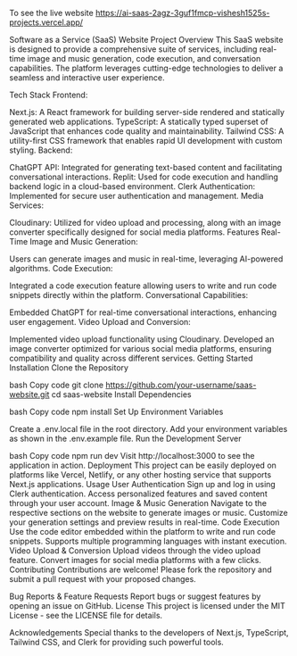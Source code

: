 To see the live website
https://ai-saas-2agz-3guf1fmcp-vishesh1525s-projects.vercel.app/


Software as a Service (SaaS) Website
Project Overview
This SaaS website is designed to provide a comprehensive suite of services, including real-time image and music generation, code execution, and conversation capabilities. The platform leverages cutting-edge technologies to deliver a seamless and interactive user experience.

Tech Stack
Frontend:

Next.js: A React framework for building server-side rendered and statically generated web applications.
TypeScript: A statically typed superset of JavaScript that enhances code quality and maintainability.
Tailwind CSS: A utility-first CSS framework that enables rapid UI development with custom styling.
Backend:

ChatGPT API: Integrated for generating text-based content and facilitating conversational interactions.
Replit: Used for code execution and handling backend logic in a cloud-based environment.
Clerk Authentication: Implemented for secure user authentication and management.
Media Services:

Cloudinary: Utilized for video upload and processing, along with an image converter specifically designed for social media platforms.
Features
Real-Time Image and Music Generation:

Users can generate images and music in real-time, leveraging AI-powered algorithms.
Code Execution:

Integrated a code execution feature allowing users to write and run code snippets directly within the platform.
Conversational Capabilities:

Embedded ChatGPT for real-time conversational interactions, enhancing user engagement.
Video Upload and Conversion:

Implemented video upload functionality using Cloudinary.
Developed an image converter optimized for various social media platforms, ensuring compatibility and quality across different services.
Getting Started
Installation
Clone the Repository

bash
Copy code
git clone https://github.com/your-username/saas-website.git
cd saas-website
Install Dependencies

bash
Copy code
npm install
Set Up Environment Variables

Create a .env.local file in the root directory.
Add your environment variables as shown in the .env.example file.
Run the Development Server

bash
Copy code
npm run dev
Visit http://localhost:3000 to see the application in action.
Deployment
This project can be easily deployed on platforms like Vercel, Netlify, or any other hosting service that supports Next.js applications.
Usage
User Authentication
Sign up and log in using Clerk authentication.
Access personalized features and saved content through your user account.
Image & Music Generation
Navigate to the respective sections on the website to generate images or music.
Customize your generation settings and preview results in real-time.
Code Execution
Use the code editor embedded within the platform to write and run code snippets.
Supports multiple programming languages with instant execution.
Video Upload & Conversion
Upload videos through the video upload feature.
Convert images for social media platforms with a few clicks.
Contributing
Contributions are welcome! Please fork the repository and submit a pull request with your proposed changes.

Bug Reports & Feature Requests
Report bugs or suggest features by opening an issue on GitHub.
License
This project is licensed under the MIT License - see the LICENSE file for details.

Acknowledgements
Special thanks to the developers of Next.js, TypeScript, Tailwind CSS, and Clerk for providing such powerful tools.

